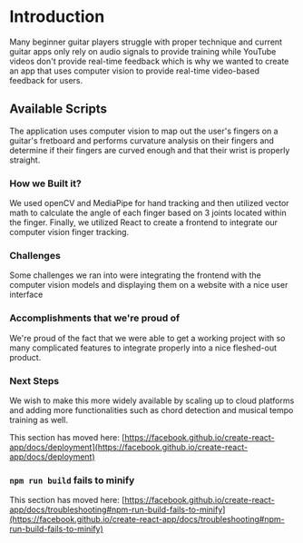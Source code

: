 # Introduction

Many beginner guitar players struggle with proper technique and current guitar apps only rely on audio signals to provide training while YouTube videos don't provide real-time feedback which is why we wanted to create an app that uses computer vision to provide real-time video-based feedback for users.

## Available Scripts

The application uses computer vision to map out the user's fingers on a guitar's fretboard and performs curvature analysis on their fingers and determine if their fingers are curved enough and that their wrist is properly straight.

### How we Built it?

We used openCV and MediaPipe for hand tracking and then utilized vector math to calculate the angle of each finger based on 3 joints located within the finger. Finally, we utilized React to create a frontend to integrate our computer vision finger tracking.

### Challenges

Some challenges we ran into were integrating the frontend with the computer vision models and displaying them on a website with a nice user interface

### Accomplishments that we're proud of

We're proud of the fact that we were able to get a working project with so many complicated features to integrate properly into a nice fleshed-out product.

### Next Steps

We wish to make this more widely available by scaling up to cloud platforms and adding more functionalities such as chord detection and musical tempo training as well.

This section has moved here: [https://facebook.github.io/create-react-app/docs/deployment](https://facebook.github.io/create-react-app/docs/deployment)

### `npm run build` fails to minify

This section has moved here: [https://facebook.github.io/create-react-app/docs/troubleshooting#npm-run-build-fails-to-minify](https://facebook.github.io/create-react-app/docs/troubleshooting#npm-run-build-fails-to-minify)
